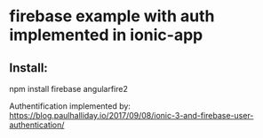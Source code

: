 
# firebase example with auth implemented in ionic-app

## Install:

npm install firebase angularfire2

Authentification implemented by: https://blog.paulhalliday.io/2017/09/08/ionic-3-and-firebase-user-authentication/
